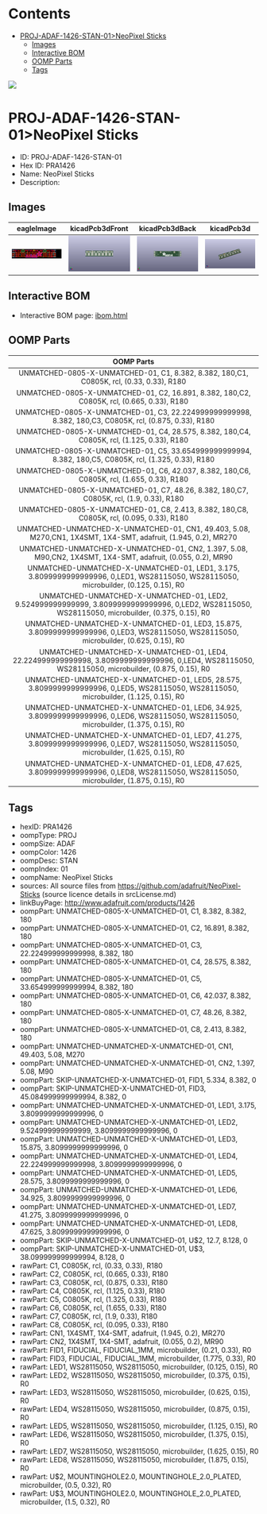 



Contents
========

* [PROJ-ADAF-1426-STAN-01>NeoPixel Sticks](#proj-adaf-1426-stan-01neopixel-sticks)
	* [Images](#images)
	* [Interactive BOM](#interactive-bom)
	* [OOMP Parts](#oomp-parts)
	* [Tags](#tags)
  
![][im]
# PROJ-ADAF-1426-STAN-01>NeoPixel Sticks

- ID: PROJ-ADAF-1426-STAN-01
- Hex ID: PRA1426
- Name: NeoPixel Sticks
- Description: 

## Images
  
  

|eagleImage|kicadPcb3dFront|kicadPcb3dBack|kicadPcb3d|
| :---: | :---: | :---: | :---: |
|[![eagleImage](eagleImage_140.png)](eagleImage_600.png)|[![kicadPcb3dFront](kicadPcb3dFront_140.png)](kicadPcb3dFront_600.png)|[![kicadPcb3dBack](kicadPcb3dBack_140.png)](kicadPcb3dBack_600.png)|[![kicadPcb3d](kicadPcb3d_140.png)](kicadPcb3d_600.png)|

## Interactive BOM

- Interactive BOM page: [ibom.html](kicad/bom/ibom.html)

## OOMP Parts
  

|OOMP Parts|
| :---: |
|UNMATCHED-0805-X-UNMATCHED-01, C1, 8.382, 8.382, 180,C1, C0805K, rcl, (0.33, 0.33), R180|
|UNMATCHED-0805-X-UNMATCHED-01, C2, 16.891, 8.382, 180,C2, C0805K, rcl, (0.665, 0.33), R180|
|UNMATCHED-0805-X-UNMATCHED-01, C3, 22.224999999999998, 8.382, 180,C3, C0805K, rcl, (0.875, 0.33), R180|
|UNMATCHED-0805-X-UNMATCHED-01, C4, 28.575, 8.382, 180,C4, C0805K, rcl, (1.125, 0.33), R180|
|UNMATCHED-0805-X-UNMATCHED-01, C5, 33.654999999999994, 8.382, 180,C5, C0805K, rcl, (1.325, 0.33), R180|
|UNMATCHED-0805-X-UNMATCHED-01, C6, 42.037, 8.382, 180,C6, C0805K, rcl, (1.655, 0.33), R180|
|UNMATCHED-0805-X-UNMATCHED-01, C7, 48.26, 8.382, 180,C7, C0805K, rcl, (1.9, 0.33), R180|
|UNMATCHED-0805-X-UNMATCHED-01, C8, 2.413, 8.382, 180,C8, C0805K, rcl, (0.095, 0.33), R180|
|UNMATCHED-UNMATCHED-X-UNMATCHED-01, CN1, 49.403, 5.08, M270,CN1, 1X4SMT, 1X4-SMT, adafruit, (1.945, 0.2), MR270|
|UNMATCHED-UNMATCHED-X-UNMATCHED-01, CN2, 1.397, 5.08, M90,CN2, 1X4SMT, 1X4-SMT, adafruit, (0.055, 0.2), MR90|
|UNMATCHED-UNMATCHED-X-UNMATCHED-01, LED1, 3.175, 3.8099999999999996, 0,LED1, WS28115050, WS28115050, microbuilder, (0.125, 0.15), R0|
|UNMATCHED-UNMATCHED-X-UNMATCHED-01, LED2, 9.524999999999999, 3.8099999999999996, 0,LED2, WS28115050, WS28115050, microbuilder, (0.375, 0.15), R0|
|UNMATCHED-UNMATCHED-X-UNMATCHED-01, LED3, 15.875, 3.8099999999999996, 0,LED3, WS28115050, WS28115050, microbuilder, (0.625, 0.15), R0|
|UNMATCHED-UNMATCHED-X-UNMATCHED-01, LED4, 22.224999999999998, 3.8099999999999996, 0,LED4, WS28115050, WS28115050, microbuilder, (0.875, 0.15), R0|
|UNMATCHED-UNMATCHED-X-UNMATCHED-01, LED5, 28.575, 3.8099999999999996, 0,LED5, WS28115050, WS28115050, microbuilder, (1.125, 0.15), R0|
|UNMATCHED-UNMATCHED-X-UNMATCHED-01, LED6, 34.925, 3.8099999999999996, 0,LED6, WS28115050, WS28115050, microbuilder, (1.375, 0.15), R0|
|UNMATCHED-UNMATCHED-X-UNMATCHED-01, LED7, 41.275, 3.8099999999999996, 0,LED7, WS28115050, WS28115050, microbuilder, (1.625, 0.15), R0|
|UNMATCHED-UNMATCHED-X-UNMATCHED-01, LED8, 47.625, 3.8099999999999996, 0,LED8, WS28115050, WS28115050, microbuilder, (1.875, 0.15), R0|

## Tags

- hexID: PRA1426
- oompType: PROJ
- oompSize: ADAF
- oompColor: 1426
- oompDesc: STAN
- oompIndex: 01
- oompName: NeoPixel Sticks
- sources: All source files from https://github.com/adafruit/NeoPixel-Sticks (source licence details in srcLicense.md)
- linkBuyPage: http://www.adafruit.com/products/1426
- oompPart: UNMATCHED-0805-X-UNMATCHED-01, C1, 8.382, 8.382, 180
- oompPart: UNMATCHED-0805-X-UNMATCHED-01, C2, 16.891, 8.382, 180
- oompPart: UNMATCHED-0805-X-UNMATCHED-01, C3, 22.224999999999998, 8.382, 180
- oompPart: UNMATCHED-0805-X-UNMATCHED-01, C4, 28.575, 8.382, 180
- oompPart: UNMATCHED-0805-X-UNMATCHED-01, C5, 33.654999999999994, 8.382, 180
- oompPart: UNMATCHED-0805-X-UNMATCHED-01, C6, 42.037, 8.382, 180
- oompPart: UNMATCHED-0805-X-UNMATCHED-01, C7, 48.26, 8.382, 180
- oompPart: UNMATCHED-0805-X-UNMATCHED-01, C8, 2.413, 8.382, 180
- oompPart: UNMATCHED-UNMATCHED-X-UNMATCHED-01, CN1, 49.403, 5.08, M270
- oompPart: UNMATCHED-UNMATCHED-X-UNMATCHED-01, CN2, 1.397, 5.08, M90
- oompPart: SKIP-UNMATCHED-X-UNMATCHED-01, FID1, 5.334, 8.382, 0
- oompPart: SKIP-UNMATCHED-X-UNMATCHED-01, FID3, 45.084999999999994, 8.382, 0
- oompPart: UNMATCHED-UNMATCHED-X-UNMATCHED-01, LED1, 3.175, 3.8099999999999996, 0
- oompPart: UNMATCHED-UNMATCHED-X-UNMATCHED-01, LED2, 9.524999999999999, 3.8099999999999996, 0
- oompPart: UNMATCHED-UNMATCHED-X-UNMATCHED-01, LED3, 15.875, 3.8099999999999996, 0
- oompPart: UNMATCHED-UNMATCHED-X-UNMATCHED-01, LED4, 22.224999999999998, 3.8099999999999996, 0
- oompPart: UNMATCHED-UNMATCHED-X-UNMATCHED-01, LED5, 28.575, 3.8099999999999996, 0
- oompPart: UNMATCHED-UNMATCHED-X-UNMATCHED-01, LED6, 34.925, 3.8099999999999996, 0
- oompPart: UNMATCHED-UNMATCHED-X-UNMATCHED-01, LED7, 41.275, 3.8099999999999996, 0
- oompPart: UNMATCHED-UNMATCHED-X-UNMATCHED-01, LED8, 47.625, 3.8099999999999996, 0
- oompPart: SKIP-UNMATCHED-X-UNMATCHED-01, U$2, 12.7, 8.128, 0
- oompPart: SKIP-UNMATCHED-X-UNMATCHED-01, U$3, 38.099999999999994, 8.128, 0
- rawPart: C1, C0805K, rcl, (0.33, 0.33), R180
- rawPart: C2, C0805K, rcl, (0.665, 0.33), R180
- rawPart: C3, C0805K, rcl, (0.875, 0.33), R180
- rawPart: C4, C0805K, rcl, (1.125, 0.33), R180
- rawPart: C5, C0805K, rcl, (1.325, 0.33), R180
- rawPart: C6, C0805K, rcl, (1.655, 0.33), R180
- rawPart: C7, C0805K, rcl, (1.9, 0.33), R180
- rawPart: C8, C0805K, rcl, (0.095, 0.33), R180
- rawPart: CN1, 1X4SMT, 1X4-SMT, adafruit, (1.945, 0.2), MR270
- rawPart: CN2, 1X4SMT, 1X4-SMT, adafruit, (0.055, 0.2), MR90
- rawPart: FID1, FIDUCIAL, FIDUCIAL_1MM, microbuilder, (0.21, 0.33), R0
- rawPart: FID3, FIDUCIAL, FIDUCIAL_1MM, microbuilder, (1.775, 0.33), R0
- rawPart: LED1, WS28115050, WS28115050, microbuilder, (0.125, 0.15), R0
- rawPart: LED2, WS28115050, WS28115050, microbuilder, (0.375, 0.15), R0
- rawPart: LED3, WS28115050, WS28115050, microbuilder, (0.625, 0.15), R0
- rawPart: LED4, WS28115050, WS28115050, microbuilder, (0.875, 0.15), R0
- rawPart: LED5, WS28115050, WS28115050, microbuilder, (1.125, 0.15), R0
- rawPart: LED6, WS28115050, WS28115050, microbuilder, (1.375, 0.15), R0
- rawPart: LED7, WS28115050, WS28115050, microbuilder, (1.625, 0.15), R0
- rawPart: LED8, WS28115050, WS28115050, microbuilder, (1.875, 0.15), R0
- rawPart: U$2, MOUNTINGHOLE2.0, MOUNTINGHOLE_2.0_PLATED, microbuilder, (0.5, 0.32), R0
- rawPart: U$3, MOUNTINGHOLE2.0, MOUNTINGHOLE_2.0_PLATED, microbuilder, (1.5, 0.32), R0



[im]: kicadPcb3d_450.png
